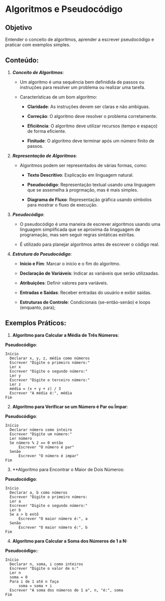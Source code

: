 # Algoritmos e Pseudocódigo

## Objetivo

Entender o conceito de algoritmos, aprender a escrever pseudocódigo e praticar com exemplos simples.

## Conteúdo:

1. ***Conceito de Algoritmos***:

   * Um algoritmo é uma sequência bem definidida de passos ou instruções para resolver um problema ou realizar uma tarefa.

   * Características de um bom algoritmo:

      * **Claridade**: As instruções devem ser claras e não ambíguas.

      * **Correção**: O algoritmo deve resolver o problema corretamente.

      * **Eficiência**: O algoritmo deve utilizar recursos (tempo e espaço) de forma eficiente.

      * **Finitude**: O algoritmo deve terminar após um número finito de passos.

2. ***Representação de Algoritmos***:

   * Algoritmos podem ser representados de várias formas, como:

      * **Texto Descritivo**: Explicação em linguagem natural.

      * **Pseudocódigo**: Representação textual usando uma linguagem que se assemelha à progrmação, mas é mais simples.

      * **Diagrama de Fluxo**: Representação gráfica usando símbolos para mostrar o fluxo de execução.

3. ***Pseudocódigo***:

   * O pseudocódigo é uma maneira de escrever algoritmos usando uma linguagem simplificada que se aproxima da linaguagem de programação, mas sem seguir regras sintáticas estritas.

   * É utilizado para planejar algoritmos antes de escrever o código real.

4. ***Estrutura do Pseudocódigo***:

   * **Início e Fim**: Marcar o início e o fim do algoritmo.
   
   * **Declaração de Variáveis**: Indicar as variáveis que serão utilizaadas.

   * **Atribuições**: Definir valores para variáveis.

   * **Entradas e Saídas**: Receber entradas do usuário e exibir saídas.

   * **Estruturas de Controle**: Condicionais (se-então-senão) e loops (enquanto, para);

## Exemplos Práticos:

1. **Algoritmo para Calcular a Média de Três Números**:

  **Pseudocódigo**:

  ```
  Início
    Declarar x, y, z, média como números
    Escrever "Digite o primeiro número:"
    Ler x
    Escrever "Digite o segundo número:"
    Ler y
    Escrever "Digite o terceiro número:"
    Ler z
    média = (x + y + z) / 3
    Escrever "A média é:", média
  Fim
  ```

2. **Algoritmo para Verificar se um Número é Par ou Ímpar**:

  **Pseudocódigo**:

  ```
  Início
    Declarar número como inteiro
    Escrever "Digite um número:"
    Ler número
    Se número % 2 == 0 então
        Escrever "O número é par"
    Senão
        Escrever "O número é impar"
  Fim
  ```

3. **Algoritmo para Encontrar o Maior de Dois Números:

  **Pseudocódigo**:

  ```
  Início
    Declarar a, b como números
    Escrever "Digite o primeiro número:
    Ler a
    Escrever "Digite o segundo número:"
    Ler b
    Se a > b entõ
        Escrever "O maior número é:", a
    Senão
        Escrever "O maior número é:", b
  Fim  
  ```

4. **Algoritmo para Calcular a Soma dos Números de 1 a N:**

  **Pseudocódigo:**:

  ```
  Início
    Declarar n, soma, i como inteiros
    Escrever "Digite o valor de n:"
    Ler n
    soma = 0
    Para i de 1 até n faça
        soma = soma + i
    Escrever "A soma dos números de 1 a", n, "é:", soma
  Fim
  ```